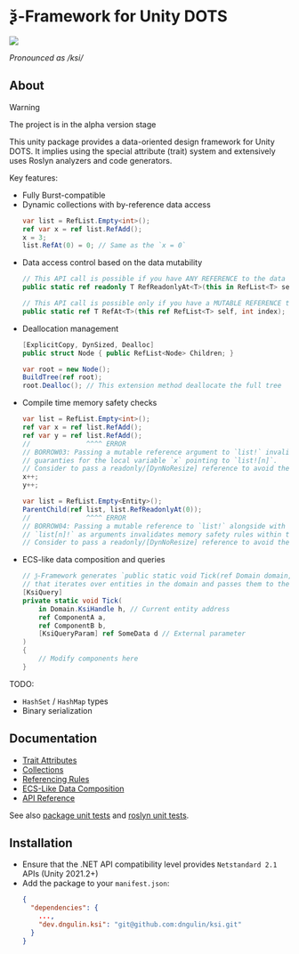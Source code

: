 # ѯ-Framework for Unity DOTS

![](Documentation~/img/logo.png)

_Pronounced as /ksi/_

## About

> [!WARNING]
> The project is in the alpha version stage

This unity package provides a data-oriented design framework for Unity DOTS.
It implies using the special attribute (trait) system
and extensively uses Roslyn analyzers and code generators.

Key features:

- Fully Burst-compatible
- Dynamic collections with by-reference data access
  ```csharp
  var list = RefList.Empty<int>();
  ref var x = ref list.RefAdd();
  x = 3;
  list.RefAt(0) = 0; // Same as the `x = 0`
  ```
- Data access control based on the data mutability
  ```csharp
  // This API call is possible if you have ANY REFERENCE to the data
  public static ref readonly T RefReadonlyAt<T>(this in RefList<T> self, int index);

  // This API call is possible only if you have a MUTABLE REFERENCE to the data
  public static ref T RefAt<T>(this ref RefList<T> self, int index);
  ```
- Deallocation management
  ```csharp
  [ExplicitCopy, DynSized, Dealloc]
  public struct Node { public RefList<Node> Children; }

  var root = new Node();
  BuildTree(ref root);
  root.Dealloc(); // This extension method deallocate the full tree
  ```
- Compile time memory safety checks
  ```csharp
  var list = RefList.Empty<int>();
  ref var x = ref list.RefAdd();
  ref var y = ref list.RefAdd();
  //              ^^^^ ERROR
  // BORROW03: Passing a mutable reference argument to `list!` invalidates memory safety
  // guaranties for the local variable `x` pointing to `list![n]`.
  // Consider to pass a readonly/[DynNoResize] reference to avoid the problem
  x++;
  y++;
  ```
  ```csharp
  var list = RefList.Empty<Entity>();
  ParentChild(ref list, list.RefReadonlyAt(0));
  //              ^^^^ ERROR
  // BORROW04: Passing a mutable reference to `list!` alongside with a reference to
  // `list[n]!` as arguments invalidates memory safety rules within the calling method.
  // Consider to pass a readonly/[DynNoResize] reference to avoid the problem
  ```
- ECS-like data composition and queries
  ```csharp
  // ѯ-Framework generates `public static void Tick(ref Domain domain, ref SomeData d)`
  // that iterates over entities in the domain and passes them to the method below
  [KsiQuery]
  private static void Tick(
      in Domain.KsiHandle h, // Current entity address
      ref ComponentA a,
      ref ComponentB b,
      [KsiQueryParam] ref SomeData d // External parameter
  )
  {
      // Modify components here
  }
  ```

TODO:
- `HashSet` / `HashMap` types
- Binary serialization

## Documentation

- [Trait Attributes](Documentation~/traits.md)
- [Collections](Documentation~/collections.md)
- [Referencing Rules](Documentation~/borrow-checker-at-home.md)
- [ECS-Like Data Composition](Documentation~/ecs.md)
- [API Reference](Documentation~/api/index.g.md)

See also [package unit tests](Tests) and [roslyn unit tests](Roslyn~/Ksi.Roslyn.Tests).

## Installation

- Ensure that the .NET API compatibility level provides `Netstandard 2.1` APIs (Unity 2021.2+)
- Add the package to your `manifest.json`:
    ```json
    {
      "dependencies": {
        ...,
        "dev.dngulin.ksi": "git@github.com:dngulin/ksi.git"
      }
    }
    ```